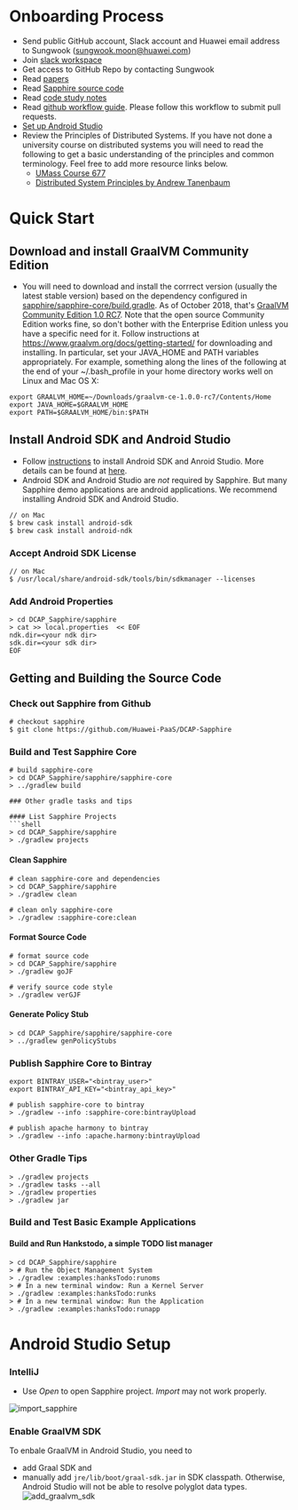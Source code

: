 # Onboarding Process

* Send public GitHub account, Slack account and Huawei email address to Sungwook (sungwook.moon@huawei.com)
* Join [slack workspace](https://huawei.slack.com/)
* Get access to GitHub Repo by contacting Sungwook
* Read [papers](https://sapphire.cs.washington.edu/research/)
* Read [Sapphire source code](https://sapphire.cs.washington.edu/code.html)
* Read [code study notes](./docs/code_study/)
* Read [github workflow guide](https://github.com/kubernetes/community/blob/master/contributors/guide/github-workflow.md). Please follow this workflow to submit pull requests.
* [Set up Android Studio](https://github.com/Huawei-PaaS/DCAP-Sapphire/blob/master/docs/Development.md)
* Review the Principles of Distributed Systems. If you have not done a university course on distributed systems you will need to read the following to get a basic understanding of the principles and common terminology. Feel free to add more resource links below.
  * [UMass Course 677](http://lass.cs.umass.edu/~shenoy/courses/677/)
  * [Distributed System Principles by Andrew Tanenbaum](https://www.amazon.com/Distributed-Systems-Principles-Andrew-Tanenbaum/dp/153028175X)


# Quick Start
## Download and install GraalVM Community Edition
* You will need to download and install the corrrect version (usually the latest stable version) 
  based on the dependency configured in 
  [sapphire/sapphire-core/build.gradle](https://github.com/Huawei-PaaS/DCAP-Sapphire/blob/master/sapphire/sapphire-core/build.gradle). 
  As of October 2018, that's 
  [GraalVM Community Edition 1.0 RC7](https://github.com/oracle/graal/releases/tag/vm-1.0.0-rc7).
  Note that the open source Community Edition works fine, so don't bother with the Enterprise Edition unless 
  you have a specific need for it.
  Follow instructions at  https://www.graalvm.org/docs/getting-started/ for downloading and installing.
  In particular, set your JAVA_HOME and PATH variables appropriately.  For example, something along the lines of the following at the end of your ~/.bash_profile in your home directory works well on Linux and Mac OS X:
```  
export GRAALVM_HOME=~/Downloads/graalvm-ce-1.0.0-rc7/Contents/Home
export JAVA_HOME=$GRAALVM_HOME
export PATH=$GRAALVM_HOME/bin:$PATH
```

## Install Android SDK and Android Studio
* Follow [instructions](https://developer.android.com/studio/) to install Android SDK and Anroid Studio. More details can be found at [here](https://wiki.appcelerator.org/display/guides2/Installing+the+Android+SDK#InstallingtheAndroidSDK-InstallingAndroidSDKToolsonmacOS).
* Android SDK and Android Studio are *not* required by Sapphire. But many Sapphire demo applications are android applications. We recommend installing Android SDK and Android Studio.
```shell
// on Mac
$ brew cask install android-sdk
$ brew cask install android-ndk
```

### Accept Android SDK License
```shell
// on Mac
$ /usr/local/share/android-sdk/tools/bin/sdkmanager --licenses
```

### Add Android Properties
```shell
> cd DCAP_Sapphire/sapphire
> cat >> local.properties  << EOF
ndk.dir=<your ndk dir>
sdk.dir=<your sdk dir>
EOF
```

## Getting and Building the Source Code

### Check out Sapphire from Github
```shell
# checkout sapphire
$ git clone https://github.com/Huawei-PaaS/DCAP-Sapphire
```

### Build and Test Sapphire Core
```shell
# build sapphire-core
> cd DCAP_Sapphire/sapphire/sapphire-core
> ../gradlew build

### Other gradle tasks and tips

#### List Sapphire Projects
```shell
> cd DCAP_Sapphire/sapphire
> ./gradlew projects
```

#### Clean Sapphire
```shell
# clean sapphire-core and dependencies
> cd DCAP_Sapphire/sapphire
> ./gradlew clean

# clean only sapphire-core
> ./gradlew :sapphire-core:clean
```

#### Format Source Code
```shell
# format source code
> cd DCAP_Sapphire/sapphire
> ./gradlew goJF

# verify source code style
> ./gradlew verGJF
```

#### Generate Policy Stub
```shell
> cd DCAP_Sapphire/sapphire/sapphire-core
> ../gradlew genPolicyStubs
```

### Publish Sapphire Core to Bintray 
```shell
export BINTRAY_USER="<bintray_user>"
export BINTRAY_API_KEY="<bintray_api_key>"

# publish sapphire-core to bintray
> ./gradlew --info :sapphire-core:bintrayUpload

# publish apache harmony to bintray
> ./gradlew --info :apache.harmony:bintrayUpload
```


### Other Gradle Tips
```shell
> ./gradlew projects
> ./gradlew tasks --all
> ./gradlew properties
> ./gradlew jar
```

### Build and Test Basic Example Applications
#### Build and Run Hankstodo, a simple TODO list manager
```shell
> cd DCAP_Sapphire/sapphire
> # Run the Object Management System
> ./gradlew :examples:hanksTodo:runoms
> # In a new terminal window: Run a Kernel Server
> ./gradlew :examples:hanksTodo:runks
> # In a new terminal window: Run the Application
> ./gradlew :examples:hanksTodo:runapp
```

# Android Studio Setup

### IntelliJ 
* Use *Open* to open Sapphire project. *Import* may not work properly.

![import_sapphire](images/ImportSapphireInIntelliJ.png)

### Enable GraalVM SDK
To enbale GraalVM in Android Studio, you need to 
* add Graal SDK and 
* manually add `jre/lib/boot/graal-sdk.jar` in SDK classpath. Otherwise, Android Studio will not be able to resolve polyglot data types. 
![add_graalvm_sdk](images/Add_GraalVM_SDK.png)
